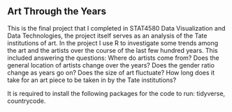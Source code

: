 ## Art Through the Years

This is the final project that I completed in STAT4580 Data Visualization and Data Technologies, the project itself serves as an analysis of the Tate institutions of art. In the project I use R to investigate some trends among the art and the artists over the course of the last few hundred years. This included answering the questions: Where do artists come from? Does the general location of artists change over the years? Does the gender ratio change as years go on? Does the size of art fluctuate? How long does it take for an art piece to be taken in by the Tate institutions?



It is required to install the following packages for the code to run: tidyverse, countrycode.
